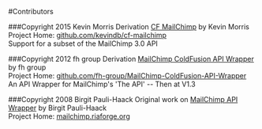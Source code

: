 #Contributors

###Copyright 2015 Kevin Morris
Derivation [CF MailChimp](https://github.com/kevindb/cf-mailchimp/) by Kevin Morris  
Project Home: [github.com/kevindb/cf-mailchimp](https://github.com/kevindb/cf-mailchimp/)  
Support for a subset of the MailChimp 3.0 API

###Copyright 2012 fh group
Derivation [MailChimp ColdFusion API Wrapper](https://github.com/fh-group/MailChimp-ColdFusion-API-Wrapper/) by fh group  
Project Home: [github.com/fh-group/MailChimp-ColdFusion-API-Wrapper](https://github.com/fh-group/MailChimp-ColdFusion-API-Wrapper/)  
An API Wrapper for MailChimp's 'The API' -- Then at V1.3

###Copyright 2008 Birgit Pauli-Haack
Original work on [MailChimp API Wrapper](http://mailchimp.riaforge.org/) by Birgit Pauli-Haack  
Project Home: [mailchimp.riaforge.org](http://mailchimp.riaforge.org/)
